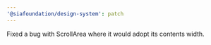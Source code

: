 ```yaml
---
'@siafoundation/design-system': patch
---
```


Fixed a bug with ScrollArea where it would adopt its contents width.
